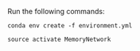 Run the following commands:

```
conda env create -f environment.yml
```
```
source activate MemoryNetwork
```